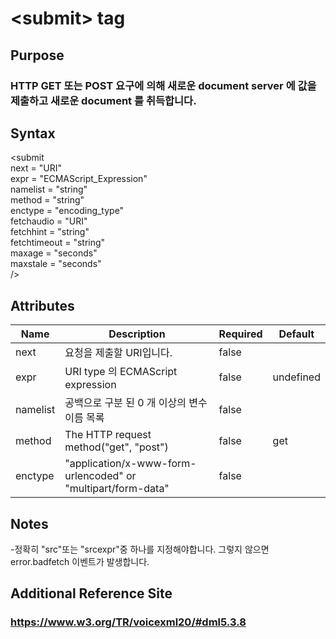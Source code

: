 # \<submit> tag
## Purpose 
### HTTP GET 또는 POST 요구에 의해 새로운 document server 에 값을 제출하고 새로운 document 를 취득합니다.

## Syntax
\<submit\
next = "URI"\
expr = "ECMAScript_Expression"\
namelist = "string"\
method = "string"\
enctype = "encoding_type"\
fetchaudio = "URI"\
fetchhint = "string"\
fetchtimeout = "string"\
maxage = "seconds"\
maxstale = "seconds"\
/>



## Attributes
|Name |Description |Required |Default|
|-----|------------|---------|-------|
|next|요청을 제출할 URI입니다.|false||
|expr|URI type 의 ECMAScript expression|false|undefined|
|namelist|공백으로 구분 된 0 개 이상의 변수 이름 목록|false||
|method| The HTTP request method("get", "post")|false|get|
|enctype|"application/x-www-form-urlencoded" or "multipart/form-data"|false||



## Notes
-정확히 "src"또는 "srcexpr"중 하나를 지정해야합니다. 그렇지 않으면 error.badfetch 이벤트가 발생합니다.


## Additional Reference Site
### https://www.w3.org/TR/voicexml20/#dml5.3.8
